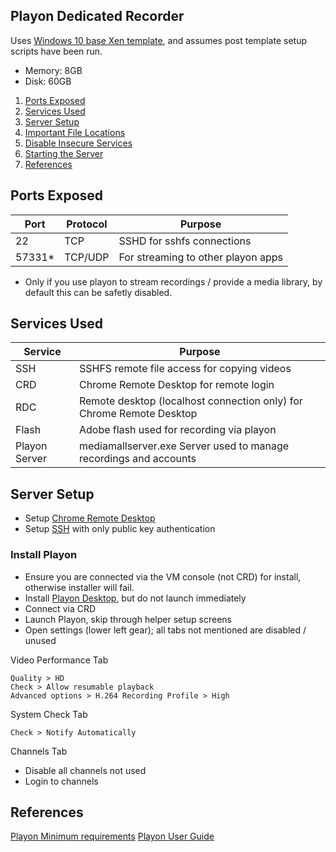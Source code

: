 Playon Dedicated Recorder
-------------------------
Uses [Windows 10 base Xen template](../templates/windows.md), and assumes post 
template setup scripts have been run.

* Memory: 8GB
* Disk: 60GB 

1. [Ports Exposed](#ports-exposed)
2. [Services Used](#services-used)
2. [Server Setup](#server-setup)
3. [Important File Locations](#important-file-locations)
4. [Disable Insecure Services](#disable-insecure-services)
5. [Starting the Server](#starting-the-server)
6. [References](#references)

Ports Exposed
-------------
| Port        | Protocol |Purpose                              |
|-------------|----------|-------------------------------------|
| 22          | TCP      | SSHD for sshfs connections          |
| 57331*      | TCP/UDP  | For streaming to other playon apps  |
* Only if you use playon to stream recordings / provide a media library, by
  default this can be safetly disabled.

Services Used
-------------
| Service       | Purpose                                                              |
|---------------|----------------------------------------------------------------------|
| SSH           | SSHFS remote file access for copying videos                          |
| CRD           | Chrome Remote Desktop for remote login                               |
| RDC           | Remote desktop (localhost connection only) for Chrome Remote Desktop |
| Flash         | Adobe flash used for recording via playon                            |
| Playon Server | mediamallserver.exe Server used to manage recordings and accounts    |

Server Setup
------------
* Setup [Chrome Remote Desktop][1]
* Setup [SSH][2] with only public key authentication

### Install Playon

* Ensure you are connected via the VM console (not CRD) for install, otherwise
  installer will fail.
* Install [Playon Desktop][3], but do not launch immediately
* Connect via CRD
* Launch Playon, skip through helper setup screens
* Open settings (lower left gear); all tabs not mentioned are disabled / unused

Video Performance Tab
```
Quality > HD
Check > Allow resumable playback
Advanced options > H.264 Recording Profile > High
```

System Check Tab
```
Check > Notify Automatically
```

Channels Tab
* Disable all channels not used
* Login to channels


References
----------
[Playon Minimum requirements](https://www.playon.tv/support/minreqs#minreq-details)
[Playon User Guide](https://www.playon.tv/user-guide/intro)


[1]: https://github.com/r-pufky/docs/blob/master/windows-gaming.md#hiding-local-desktop-for-chrome-remote-desktop
[2]: https://github.com/r-pufky/docs/blob/master/windows-gaming.md#enabling-ssh-access
[3]: https://www.playon.tv/getplayon
[4]: https://forums.webosnation.com/webos-apps-games/297294-port-forwarding-playon.html


